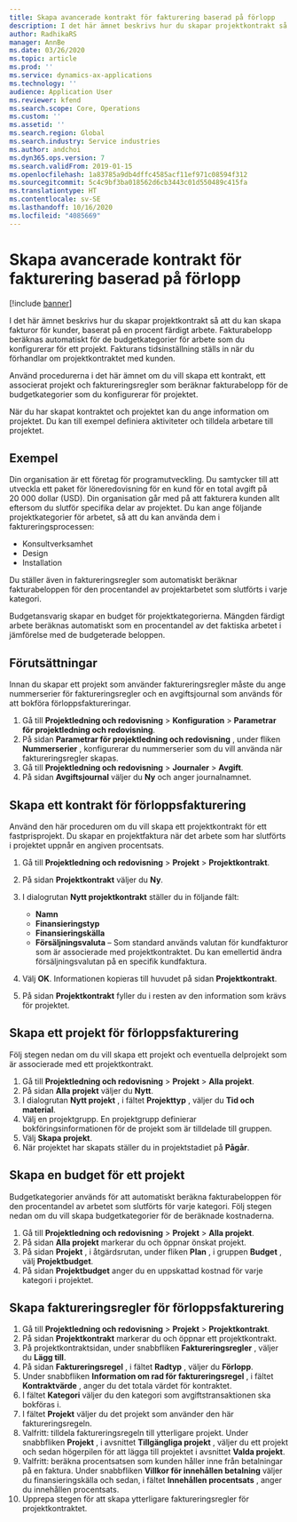 ```yaml
---
title: Skapa avancerade kontrakt för fakturering baserad på förlopp
description: I det här ämnet beskrivs hur du skapar projektkontrakt så att du kan skapa fakturor för kunder, baserat på en procent färdigt arbete.
author: RadhikaRS
manager: AnnBe
ms.date: 03/26/2020
ms.topic: article
ms.prod: ''
ms.service: dynamics-ax-applications
ms.technology: ''
audience: Application User
ms.reviewer: kfend
ms.search.scope: Core, Operations
ms.custom: ''
ms.assetid: ''
ms.search.region: Global
ms.search.industry: Service industries
ms.author: andchoi
ms.dyn365.ops.version: 7
ms.search.validFrom: 2019-01-15
ms.openlocfilehash: 1a83785a9db4dffc4585acf11ef971c08594f312
ms.sourcegitcommit: 5c4c9bf3ba018562d6cb3443c01d550489c415fa
ms.translationtype: HT
ms.contentlocale: sv-SE
ms.lasthandoff: 10/16/2020
ms.locfileid: "4085669"
---
```

# <a name="create-advanced-contracts-for-billing-based-on-progress"></a>Skapa avancerade kontrakt för fakturering baserad på förlopp
[!include [banner](../includes/banner.md)]

I det här ämnet beskrivs hur du skapar projektkontrakt så att du kan skapa fakturor för kunder, baserat på en procent färdigt arbete. Fakturabelopp beräknas automatiskt för de budgetkategorier för arbete som du konfigurerar för ett projekt. Fakturans tidsinställning ställs in när du förhandlar om projektkontraktet med kunden.

Använd procedurerna i det här ämnet om du vill skapa ett kontrakt, ett associerat projekt och faktureringsregler som beräknar fakturabelopp för de budgetkategorier som du konfigurerar för projektet.

När du har skapat kontraktet och projektet kan du ange information om projektet. Du kan till exempel definiera aktiviteter och tilldela arbetare till projektet.

## <a name="example"></a>Exempel

Din organisation är ett företag för programutveckling. Du samtycker till att utveckla ett paket för löneredovisning för en kund för en total avgift på 20 000 dollar (USD). Din organisation går med på att fakturera kunden allt eftersom du slutför specifika delar av projektet. Du kan ange följande projektkategorier för arbetet, så att du kan använda dem i faktureringsprocessen:

- Konsultverksamhet
- Design
- Installation

Du ställer även in faktureringsregler som automatiskt beräknar fakturabeloppen för den procentandel av projektarbetet som slutförts i varje kategori.

Budgetansvarig skapar en budget för projektkategorierna. Mängden färdigt arbete beräknas automatiskt som en procentandel av det faktiska arbetet i jämförelse med de budgeterade beloppen.

## <a name="prerequisites"></a>Förutsättningar

Innan du skapar ett projekt som använder faktureringsregler måste du ange nummerserier för faktureringsregler och en avgiftsjournal som används för att bokföra förloppsfaktureringar.

1. Gå till **Projektledning och redovisning** \> **Konfiguration** \> **Parametrar för projektledning och redovisning**.
2. På sidan **Parametrar för projektledning och redovisning** , under fliken **Nummerserier** , konfigurerar du nummerserier som du vill använda när faktureringsregler skapas.
3. Gå till **Projektledning och redovisning** \> **Journaler** \> **Avgift**.
4. På sidan **Avgiftsjournal** väljer du **Ny** och anger journalnamnet.

## <a name="create-a-contract-for-progress-billings"></a>Skapa ett kontrakt för förloppsfakturering

Använd den här proceduren om du vill skapa ett projektkontrakt för ett fastprisprojekt. Du skapar en projektfaktura när det arbete som har slutförts i projektet uppnår en angiven procentsats.

1. Gå till **Projektledning och redovisning** \> **Projekt** \> **Projektkontrakt**.
2. På sidan **Projektkontrakt** väljer du **Ny**.
3. I dialogrutan **Nytt projektkontrakt** ställer du in följande fält:

    - **Namn**
    - **Finansieringstyp**
    - **Finansieringskälla**
    - **Försäljningsvaluta** – Som standard används valutan för kundfakturor som är associerade med projektkontraktet. Du kan emellertid ändra försäljningsvalutan på en specifik kundfaktura.

4. Välj **OK**. Informationen kopieras till huvudet på sidan **Projektkontrakt**.
5. På sidan **Projektkontrakt** fyller du i resten av den information som krävs för projektet.

## <a name="create-a-project-for-progress-billings"></a>Skapa ett projekt för förloppsfakturering

Följ stegen nedan om du vill skapa ett projekt och eventuella delprojekt som är associerade med ett projektkontrakt.

1. Gå till **Projektledning och redovisning** \> **Projekt** \> **Alla projekt**.
2. På sidan **Alla projekt** väljer du **Nytt**.
3. I dialogrutan **Nytt projekt** , i fältet **Projekttyp** , väljer du **Tid och material**.
4. Välj en projektgrupp. En projektgrupp definierar bokföringsinformationen för de projekt som är tilldelade till gruppen.
5. Välj **Skapa projekt**.
6. När projektet har skapats ställer du in projektstadiet på **Pågår**.

## <a name="create-a-budget-for-a-project"></a>Skapa en budget för ett projekt

Budgetkategorier används för att automatiskt beräkna fakturabeloppen för den procentandel av arbetet som slutförts för varje kategori. Följ stegen nedan om du vill skapa budgetkategorier för de beräknade kostnaderna.

1. Gå till **Projektledning och redovisning** \> **Projekt** \> **Alla projekt**.
2. På sidan **Alla projekt** markerar du och öppnar önskat projekt.
3. På sidan **Projekt** , i åtgärdsrutan, under fliken **Plan** , i gruppen **Budget** , välj **Projektbudget**.
4. På sidan **Projektbudget** anger du en uppskattad kostnad för varje kategori i projektet.

## <a name="create-billing-rules-for-progress-billings"></a>Skapa faktureringsregler för förloppsfakturering

1. Gå till **Projektledning och redovisning** \> **Projekt** \> **Projektkontrakt**.
2. På sidan **Projektkontrakt** markerar du och öppnar ett projektkontrakt.
3. På projektkontraktsidan, under snabbfliken **Faktureringsregler** , väljer du **Lägg till**.
4. På sidan **Faktureringsregel** , i fältet **Radtyp** , väljer du **Förlopp**.
5. Under snabbfliken **Information om rad för faktureringsregel** , i fältet **Kontraktvärde** , anger du det totala värdet för kontraktet.
6. I fältet **Kategori** väljer du den kategori som avgiftstransaktionen ska bokföras i.
7. I fältet **Projekt** väljer du det projekt som använder den här faktureringsregeln.
8. Valfritt: tilldela faktureringsregeln till ytterligare projekt. Under snabbfliken **Projekt** , i avsnittet **Tillgängliga projekt** , väljer du ett projekt och sedan högerpilen för att lägga till projektet i avsnittet **Valda projekt**.
9. Valfritt: beräkna procentsatsen som kunden håller inne från betalningar på en faktura. Under snabbfliken **Villkor för innehållen betalning** väljer du finansieringskälla och sedan, i fältet **Innehållen procentsats** , anger du innehållen procentsats.
10. Upprepa stegen för att skapa ytterligare faktureringsregler för projektkontraktet.
